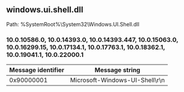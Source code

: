 ## windows.ui.shell.dll

Path: %SystemRoot%\System32\Windows.UI.Shell.dll

### 10.0.10586.0, 10.0.14393.0, 10.0.14393.447, 10.0.15063.0, 10.0.16299.15, 10.0.17134.1, 10.0.17763.1, 10.0.18362.1, 10.0.19041.1, 10.0.22000.1

Message identifier | Message string
--- | ---
0x90000001 | Microsoft-Windows-UI-Shell\r\n
